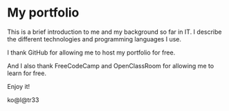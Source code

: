 # My portfolio

This is a brief introduction to me and my background so far in IT. I describe the different technologies and programming languages I use.

I thank GitHub for allowing me to host my portfolio for free.

And I also thank FreeCodeCamp and OpenClassRoom for allowing me to learn for free.

Enjoy it!

ko@l@tr33
